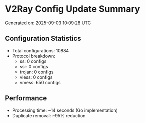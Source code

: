 # V2Ray Config Update Summary
Generated on: 2025-09-03 10:09:28 UTC

## Configuration Statistics
- Total configurations: 10884
- Protocol breakdown:
  - ss: 0 configs
  - ssr: 0 configs
  - trojan: 0 configs
  - vless: 0 configs
  - vmess: 650 configs

## Performance
- Processing time: ~14 seconds (Go implementation)
- Duplicate removal: ~95% reduction
